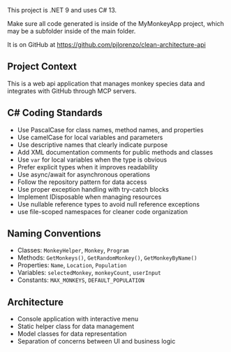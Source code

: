 This project is .NET 9 and uses C# 13.

Make sure all code generated is inside of the MyMonkeyApp project, which may be a subfolder inside of the main folder.

It is on GitHub at https://github.com/pjlorenzo/clean-architecture-api

## Project Context

This is a web api application that manages monkey species data and integrates with GitHub through MCP servers.

## C# Coding Standards

- Use PascalCase for class names, method names, and properties
- Use camelCase for local variables and parameters
- Use descriptive names that clearly indicate purpose
- Add XML documentation comments for public methods and classes
- Use `var` for local variables when the type is obvious
- Prefer explicit types when it improves readability
- Use async/await for asynchronous operations
- Follow the repository pattern for data access
- Use proper exception handling with try-catch blocks
- Implement IDisposable when managing resources
- Use nullable reference types to avoid null reference exceptions
- use file-scoped namespaces for cleaner code organization

## Naming Conventions

- Classes: `MonkeyHelper`, `Monkey`, `Program`
- Methods: `GetMonkeys()`, `GetRandomMonkey()`, `GetMonkeyByName()`
- Properties: `Name`, `Location`, `Population`
- Variables: `selectedMonkey`, `monkeyCount`, `userInput`
- Constants: `MAX_MONKEYS`, `DEFAULT_POPULATION`

## Architecture

- Console application with interactive menu
- Static helper class for data management
- Model classes for data representation
- Separation of concerns between UI and business logic
